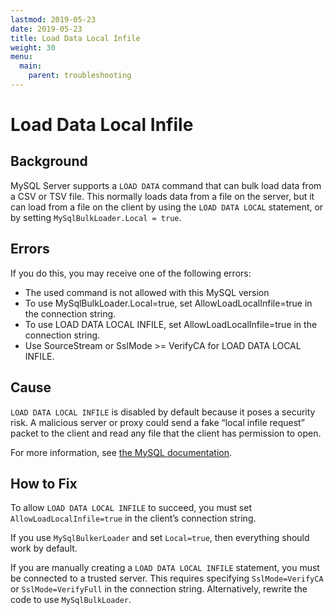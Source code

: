 ```yaml
---
lastmod: 2019-05-23
date: 2019-05-23
title: Load Data Local Infile
weight: 30
menu:
  main:
    parent: troubleshooting
---
```


# Load Data Local Infile

## Background

MySQL Server supports a `LOAD DATA` command that can bulk load data from a CSV or TSV file.
This normally loads data from a file on the server, but it can load from a file on the client by using
the `LOAD DATA LOCAL` statement, or by setting `MySqlBulkLoader.Local = true`.

## Errors

If you do this, you may receive one of the following errors:

* The used command is not allowed with this MySQL version
* To use MySqlBulkLoader.Local=true, set AllowLoadLocalInfile=true in the connection string.
* To use LOAD DATA LOCAL INFILE, set AllowLoadLocalInfile=true in the connection string.
* Use SourceStream or SslMode >= VerifyCA for LOAD DATA LOCAL INFILE.

## Cause

`LOAD DATA LOCAL INFILE` is disabled by default because it poses a security risk. A
malicious server or proxy could send a fake “local infile request” packet to the client and
read any file that the client has permission to open.

For more information, see [the MySQL documentation](https://dev.mysql.com/doc/refman/8.0/en/load-data-local.html).

## How to Fix

To allow `LOAD DATA LOCAL INFILE` to succeed, you must set `AllowLoadLocalInfile=true`
in the client’s connection string.

If you use `MySqlBulkerLoader` and set `Local=true`, then everything should work by default.

If you are manually creating a `LOAD DATA LOCAL INFILE` statement, you must be connected
to a trusted server. This requires specifying `SslMode=VerifyCA` or `SslMode=VerifyFull` in the
connection string. Alternatively, rewrite the code to use `MySqlBulkLoader`.
